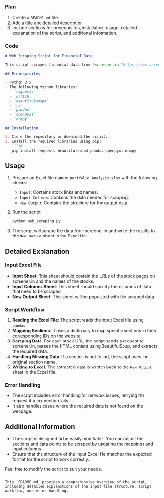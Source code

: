 

### Plan
1. Create a `README.md` file.
2. Add a title and detailed description.
3. Include sections for prerequisites, installation, usage, detailed explanation of the script, and additional information.

### Code
```markdown
# Web Scraping Script for Financial Data

This script scrapes financial data from [screener.in](https://www.screener.in) based on inputs from an Excel file and writes the results back to the Excel file. It is designed to automate the process of gathering financial data for multiple stocks and compiling it into a structured format.

## Prerequisites

- Python 3.x
- The following Python libraries:
  - `requests`
  - `urllib`
  - `beautifulsoup4`
  - `re`
  - `pandas`
  - `openpyxl`
  - `numpy`

## Installation

1. Clone the repository or download the script.
2. Install the required libraries using pip:
   ```sh
   pip install requests beautifulsoup4 pandas openpyxl numpy
   ```

## Usage

1. Prepare an Excel file named `portfolio_Analysis.xlsx` with the following sheets:
   - `Input`: Contains stock links and names.
   - `Input Columns`: Contains the data needed for scraping.
   - `New Output`: Contains the structure for the output data.

2. Run the script:
   ```sh
   python web_scraping.py
   ```

3. The script will scrape the data from screener.in and write the results to the `New Output` sheet in the Excel file.

## Detailed Explanation

### Input Excel File

- **Input Sheet**: This sheet should contain the URLs of the stock pages on screener.in and the names of the stocks.
- **Input Columns Sheet**: This sheet should specify the columns of data that need to be scraped.
- **New Output Sheet**: This sheet will be populated with the scraped data.

### Script Workflow

1. **Reading the Excel File**: The script reads the input Excel file using `pandas`.
2. **Mapping Sections**: It uses a dictionary to map specific sections to their corresponding IDs on the website.
3. **Scraping Data**: For each stock URL, the script sends a request to screener.in, parses the HTML content using BeautifulSoup, and extracts the required data.
4. **Handling Missing Data**: If a section is not found, the script uses the original section name.
5. **Writing to Excel**: The extracted data is written back to the `New Output` sheet in the Excel file.

### Error Handling

- The script includes error handling for network issues, retrying the request if a connection fails.
- It also handles cases where the required data is not found on the webpage.

## Additional Information

- The script is designed to be easily modifiable. You can adjust the sections and data points to be scraped by updating the mappings and input columns.
- Ensure that the structure of the input Excel file matches the expected format for the script to work correctly.

Feel free to modify the script to suit your needs.
```

This `README.md` provides a comprehensive overview of the script, including detailed explanations of the input file structure, script workflow, and error handling.
